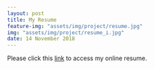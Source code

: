 ```yaml
---
layout: post
title: My Resume
feature-img: "assets/img/project/resume.jpg"
img: "assets/img/project/resume_i.jpg"
date: 14 November 2018
---
```


Please click this [link](https://drive.google.com/file/d/1EQZ-8vmc7wq8B96mt5QgTJc2Py3yC1A2/view?usp=sharing) to access my online resume.